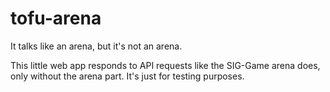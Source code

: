 tofu-arena
==========

It talks like an arena, but it's not an arena.

This little web app responds to API requests like the SIG-Game arena does, 
only without the arena part. It's just for testing purposes.
